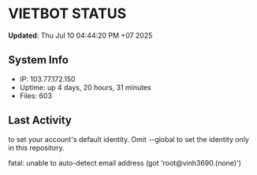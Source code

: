 # VIETBOT STATUS
**Updated**: Thu Jul 10 04:44:20 PM +07 2025

## System Info
- IP: 103.77.172.150
- Uptime: up 4 days, 20 hours, 31 minutes
- Files: 603

## Last Activity

to set your account's default identity.
Omit --global to set the identity only in this repository.

fatal: unable to auto-detect email address (got 'root@vinh3690.(none)')
